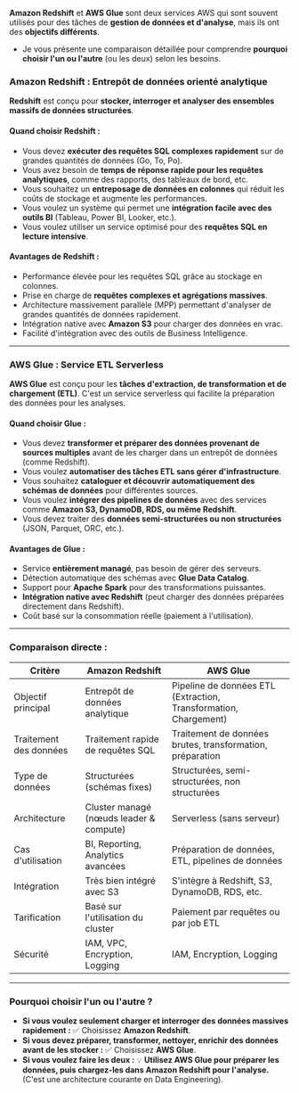 **Amazon Redshift** et **AWS Glue** sont deux services AWS qui sont souvent utilisés pour des tâches de **gestion de données et d'analyse**, mais ils ont des **objectifs différents**. 

- Je vous présente une comparaison détaillée pour comprendre **pourquoi choisir l'un ou l'autre** (ou les deux) selon les besoins.

###  **Amazon Redshift : Entrepôt de données orienté analytique**
**Redshift** est conçu pour **stocker, interroger et analyser des ensembles massifs de données structurées**.

#### **Quand choisir Redshift :**
- Vous devez **exécuter des requêtes SQL complexes rapidement** sur de grandes quantités de données (Go, To, Po).
- Vous avez besoin de **temps de réponse rapide pour les requêtes analytiques**, comme des rapports, des tableaux de bord, etc.
- Vous souhaitez un **entreposage de données en colonnes** qui réduit les coûts de stockage et augmente les performances.
- Vous voulez un système qui permet une **intégration facile avec des outils BI** (Tableau, Power BI, Looker, etc.).
- Vous voulez utiliser un service optimisé pour des **requêtes SQL en lecture intensive**.

#### **Avantages de Redshift :**
- Performance élevée pour les requêtes SQL grâce au stockage en colonnes.
- Prise en charge de **requêtes complexes et agrégations massives**.
- Architecture massivement parallèle (MPP) permettant d'analyser de grandes quantités de données rapidement.
- Intégration native avec **Amazon S3** pour charger des données en vrac.
- Facilité d'intégration avec des outils de Business Intelligence.

---

###  **AWS Glue : Service ETL Serverless**
**AWS Glue** est conçu pour les **tâches d'extraction, de transformation et de chargement (ETL)**. C'est un service serverless qui facilite la préparation des données pour les analyses.

#### **Quand choisir Glue :**
- Vous devez **transformer et préparer des données provenant de sources multiples** avant de les charger dans un entrepôt de données (comme Redshift).
- Vous voulez **automatiser des tâches ETL sans gérer d'infrastructure**.
- Vous souhaitez **cataloguer et découvrir automatiquement des schémas de données** pour différentes sources.
- Vous voulez **intégrer des pipelines de données** avec des services comme **Amazon S3, DynamoDB, RDS, ou même Redshift**.
- Vous devez traiter des **données semi-structurées ou non structurées** (JSON, Parquet, ORC, etc.).

#### **Avantages de Glue :**
- Service **entièrement managé**, pas besoin de gérer des serveurs.
- Détection automatique des schémas avec **Glue Data Catalog**.
- Support pour **Apache Spark** pour des transformations puissantes.
- **Intégration native avec Redshift** (peut charger des données préparées directement dans Redshift).
- Coût basé sur la consommation réelle (paiement à l'utilisation).

---

###  **Comparaison directe :**
| Critère          | Amazon Redshift                       | AWS Glue                           |
|------------------|---------------------------------------|-----------------------------------|
| Objectif principal| Entrepôt de données analytique       | Pipeline de données ETL (Extraction, Transformation, Chargement) |
| Traitement des données| Traitement rapide de requêtes SQL | Traitement de données brutes, transformation, préparation |
| Type de données  | Structurées (schémas fixes)           | Structurées, semi-structurées, non structurées |
| Architecture     | Cluster managé (nœuds leader & compute)| Serverless (sans serveur)        |
| Cas d'utilisation| BI, Reporting, Analytics avancées     | Préparation de données, ETL, pipelines de données |
| Intégration      | Très bien intégré avec S3             | S'intègre à Redshift, S3, DynamoDB, RDS, etc. |
| Tarification     | Basé sur l'utilisation du cluster     | Paiement par requêtes ou par job ETL |
| Sécurité         | IAM, VPC, Encryption, Logging         | IAM, Encryption, Logging          |

---

###  **Pourquoi choisir l'un ou l'autre ?**
- **Si vous voulez seulement charger et interroger des données massives rapidement :** ✅ Choisissez **Amazon Redshift**.
- **Si vous devez préparer, transformer, nettoyer, enrichir des données avant de les stocker :** ✅ Choisissez **AWS Glue**.
- **Si vous voulez faire les deux :** 💡 **Utilisez AWS Glue pour préparer les données, puis chargez-les dans Amazon Redshift pour l'analyse.**  
  (C'est une architecture courante en Data Engineering).
